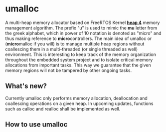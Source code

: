 # umalloc

A multi-heap memory allocator based on FreeRTOS Kernel [**heap 4**](https://github.com/sifive/FreeRTOS-metal/blob/master/FreeRTOS-Kernel/portable/MemMang/heap_4.c) memory management algorithm. The prefix \"u\" is used to mimic the __mu__ letter from the greek alphabet, which in power of 10 notation is denoted as \"micro\" and thus making reference to  **micro**controllers. The main idea of umalloc or (**micro**malloc if you will) is to manage multiple heap regions without coallescing them in a multi-threaded (or single threaded as well) environment. This is interesting to keep track of the memory organization throughout the embedded system project and to isolate critical memory allocations from important tasks. This way we guarantee that the given memory regions will not be tampered by other ongoing tasks.

## What's new?
Currently umalloc only performs memory allocation, deallocation and coallescing operations on a given heap. In upcoming updates, functions such as calloc and realloc shall be implemented as well. 

## How to use umalloc

